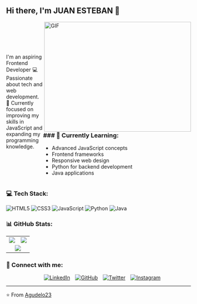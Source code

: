 
## Hi there, I'm JUAN ESTEBAN 👋

<div style="display: flex; align-items: center;">
  <div style="flex: 1;">
    I'm an aspiring Frontend Developer 💻 Passionate about tech and web development. 🎯 Currently focused on improving my skills in JavaScript and expanding my programming knowledge.
    

  </div>
  <div style="flex: 1;">
    <img align="right" height="300" width="400" alt="GIF" src="https://media.giphy.com/media/SWoSkN6DxTszqIKEqv/giphy.gif">
    <h3>### 🌱 Currently Learning:</h3>
    <ul>
       <li>Advanced JavaScript concepts</li>
       <li>Frontend frameworks</li>
       <li>Responsive web design</li>
       <li>Python for backend development</li>
       <li>Java applications</li>
    </ul>
  </div>
</div>

### 💻 Tech Stack:
![HTML5](https://img.shields.io/badge/HTML5%20-%23E34F26.svg?style=for-the-badge&logo=html5&logoColor=white)
![CSS3](https://img.shields.io/badge/CSS%20-%231572B6.svg?style=for-the-badge&logo=css3&logoColor=white)
![JavaScript](https://img.shields.io/badge/JavaScript%20-%23F7DF1E.svg?style=for-the-badge&logo=javascript&logoColor=black)
![Python](https://img.shields.io/badge/Python%20-%2314354C.svg?style=for-the-badge&logo=python&logoColor=white)
![Java](https://img.shields.io/badge/Java-%23ED8B00.svg?style=for-the-badge&logo=java&logoColor=white)

### 📊 GitHub Stats:
<table align="center">
  <tr>
    <td>
      <img src="https://github-readme-stats.vercel.app/api?username=Agudelo23&show_icons=true&theme=dark&border_color=2e4053&border_radius=10" />
    </td>
    <td>
      <img src="https://github-readme-streak-stats.herokuapp.com/?user=Agudelo23&theme=dark&border=2e4053&border_radius=10" />
    </td>
  </tr>
  <tr>
    <td colspan="2" align="center">
      <img src="https://github-readme-stats.vercel.app/api/top-langs/?username=Agudelo23&layout=compact&theme=dark&border_color=2e4053&border_radius=10" />
    </td>
  </tr>
</table>


### 🤝 Connect with me:
<p align="center">
 <div align="center" class="icons-social" style="margin-left: 10px;">
        <a style="margin-left: 10px;" target="_blank" href="https://www.linkedin.com/in/juan-esteban-agudelo-62a3861a9/">
			<img src="https://img.icons8.com/doodle/40/000000/linkedin--v2.png" alt="LinkedIn"></a>
        <a style="margin-left: 10px;" target="_blank" href="https://github.com/Agudelo23/Agudelo23/">
		<img src="https://img.icons8.com/doodle/40/000000/github--v1.png" alt="GitHub"></a>
        <a style="margin-left: 10px;" target="_blank" href="https://x.com/EstebanAJ230">
			<img src="https://img.icons8.com/doodle/40/000000/twitter-squared--v2.png" alt="Twitter"></a>
        <a style="margin-left: 10px;" target="_blank" href="https://www.instagram.com/agudelo23__/">
			<img src="https://img.icons8.com/doodle/40/000000/instagram-new--v2.png" alt="Instagram"></a>
 </div>
</p>

---
⭐️ From [Agudelo23](https://github.com/Agudelo23)
